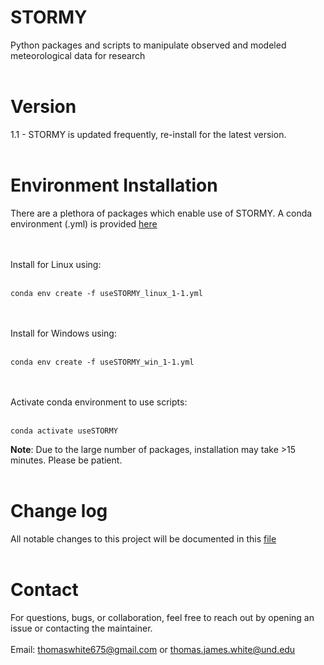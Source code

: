 # STORMY

Python packages and scripts to manipulate observed and modeled meteorological data for research
<br><br>

# Version
1.1 - STORMY is updated frequently, re-install for the latest version.
<br><br>
# Environment Installation
There are a plethora of packages which enable use of STORMY.
A conda environment (.yml) is provided [here](https://github.com/twhite1031/STORMY/tree/main/envs)

<br><br>
Install for Linux using:
<br><br>
```
conda env create -f useSTORMY_linux_1-1.yml
```
<br><br>
Install for Windows using:
<br><br>
```
conda env create -f useSTORMY_win_1-1.yml
```
<br><br>
Activate conda environment to use scripts:
<br><br>
```
conda activate useSTORMY
```

**Note**: Due to the large number of packages, installation may take >15 minutes. Please be patient.
<br><br>

# Change log
All notable changes to this project will be documented in this [file](https://github.com/twhite1031/STORMY/blob/main/CHANGELOG.md)
<br><br>

# Contact
For questions, bugs, or collaboration, feel free to reach out by opening an issue or contacting the maintainer.
<br><br>
Email: thomaswhite675@gmail.com or thomas.james.white@und.edu



